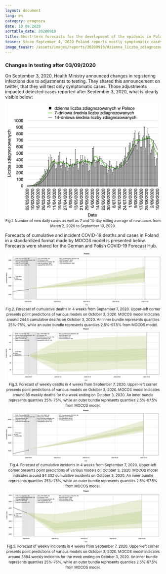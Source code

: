 ```yaml
---
layout: document
lang: en
category: prognoza
date: 10.09.2020
sortable_date: 20200910
title: Short-term forecasts for the development of the epidemic in Poland after September 10, 2020
teaser: Since September 4, 2020 Poland reports mostly symptomatic cases, which impacted daily number of reported cases.
image_teaser: /assets/images/reports/20200910/dzienna_liczba_zdiagnozowanych_20200910_pl.png  
---
```


<h3>Changes in testing after 03/09/2020</h3>

On September 3, 2020, Health Ministry announced changes in registering infections due to adjustments to testing. They shared this announcement on twitter, that they will test only symptomatic cases. Those adjustments impacted detected cases reported after September 3, 2020, what is clearly visible below:

<div style="text-align: center" class="row 90%">
    <span class="image fit">
    <img src="/assets/images/reports/20200910/dzienna_liczba_zdiagnozowanych_20200910_pl.png" style="display: block; margin: 0 auto;"/>
    </span>
    <small>Fig.1. Number of new daily cases as well as 7 and 14-day rolling average of new cases from March 2, 2020 to September 10, 2020.
</small>
</div>

Forecasts of cumulative and incident COVID-19 deaths and cases in Poland in a standardized format made by MOCOS model is presented below. Forecasts were shared for the German and Polish COVID-19 Forecast Hub.

<div style="text-align: center" class="row 90%">
    <span class="image fit">
    <img src="/assets/images/reports/20200910/rys2.png" style="display: block; margin: 0 auto;"/>
    </span>
    <small>Fig.2. Forecast of cumulative deaths in 4 weeks from September 7, 2020. Upper-left corner presents point predictions of various models on October 3, 2020. MOCOS model indicates around 2444 cumulative deaths on October 3, 2020. An inner bundle represents quantiles 25%-75%, while an outer bundle represents quantiles 2.5%-97.5% from MOCOS model.
</small>
</div>

<div style="text-align: center" class="row 90%">
    <span class="image fit"><img src="/assets/images/reports/20200910/rys3.png" style="display: block; margin: 0 auto;"/></span>
    <small> Fig.3. Forecast of weekly deaths in 4 weeks from September 7, 2020. Upper-left corner presents point predictions of various models on October 3, 2020. MOCOS model indicates around 85 weekly deaths for the week ending on October 3, 2020. An inner bundle represents quantiles 25%-75%, while an outer bundle represents quantiles 2.5%-97.5% from MOCOS model.
</small>
</div>

<div style="text-align: center" class="row 90%">
    <span class="image fit"><img src="/assets/images/reports/20200910/rys4.png" style="display: block; margin: 0 auto;"/></span>
    <small>Fig.4. Forecast of cumulative incidents in 4 weeks from September 7, 2020. Upper-left corner presents point predictions of various models on October 3, 2020. MOCOS model indicates around 84 302 cumulative incidents on October 3, 2020. An inner bundle represents quantiles 25%-75%, while an outer bundle represents quantiles 2.5%-97.5% from MOCOS model.
</small>
</div>

<div style="text-align: center" class="row 90%">
    <span class="image fit"><img src="/assets/images/reports/20200910/rys5.png" style="display: block; margin: 0 auto;"/></span>
    <small>Fig.5. Forecast of weekly incidents in 4 weeks from September 7, 2020. Upper-left corner presents point predictions of various models on October 3, 2020. MOCOS model indicates around 3694 weekly incidents for the week ending on October 3, 2020. An inner bundle represents quantiles 25%-75%, while an outer bundle represents quantiles 2.5%-97.5% from MOCOS model.
</small>
</div>
